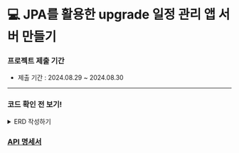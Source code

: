 # 💻 JPA를 활용한 upgrade 일정 관리 앱 서버 만들기

### 프로젝트 제출 기간
* 제출 기간 : 2024.08.29 ~ 2024.08.30
--------

### 코드 확인 전 보기!

<details>
    <summary>ERD 작성하기</summary>
    <ul>
        <img src="https://github.com/user-attachments/assets/f10714ee-a8a6-4e44-8bbe-84ae983d537b" alt="ERD">
    </ul>
</details>

### [API 명세서](https://documenter.getpostman.com/view/37562480/2sAXjJ6D2u)